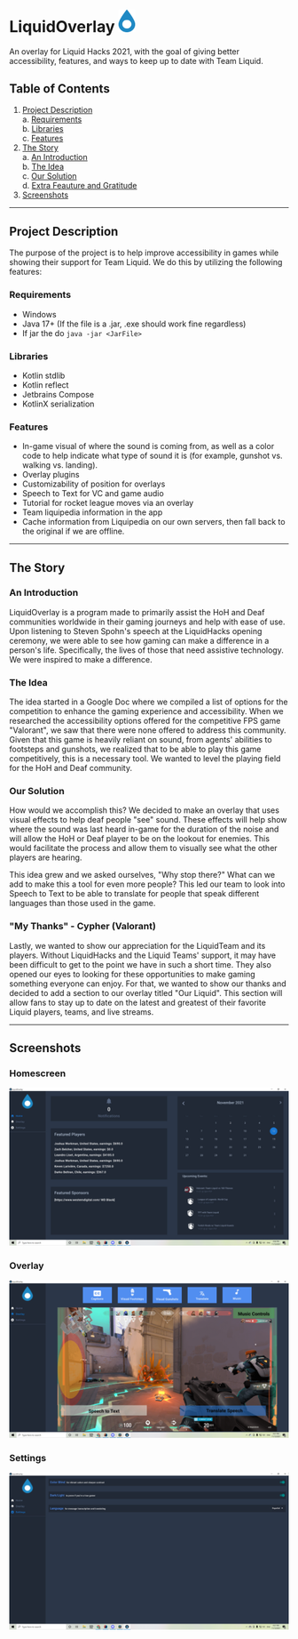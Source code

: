 # **LiquidOverlay <img src="SoftwareOverlay/src\main/resources/logo/logoTransparent.svg" width="30">**

An overlay for Liquid Hacks 2021, with the goal of giving better accessibility, features, and ways to keep up to date with Team Liquid.
## Table of Contents

1. [Project Description](#pd)\
    a. [Requirements](#requirements)\
    b. [Libraries](#libraries)\
    c. [Features](#features)
2. [The Story](#story)\
    a. [An Introduction](#intro)\
    b. [The Idea](#idea)\
    c. [Our Solution](#solution)\
    d. [Extra Feauture and Gratitude](#thankyou)
3. [Screenshots](#ss)
<hr>

## Project Description <a name="pd"></a>

The purpose of the project is to help improve accessibility in games while showing their support for Team Liquid. We do this by utilizing the following features:

### Requirements <a name="requirements"></a>
- Windows
- Java 17+ (If the file is a .jar, .exe should work fine regardless)
- If jar the do `java -jar <JarFile>`

### Libraries <a name="libraries"></a>
- Kotlin stdlib
- Kotlin reflect
- Jetbrains Compose
- KotlinX serialization


### Features <a name="features"></a>

* In-game visual of where the sound is coming from, as well as a color code to help indicate what type of sound it is (for example, gunshot vs. walking vs. landing).
* Overlay plugins
* Customizability of position for overlays
* Speech to Text for VC and game audio
* Tutorial for rocket league moves via an overlay
* Team liquipedia information in the app
* Cache information from Liquipedia on our own servers, then fall back to the original if we are offline.
<hr>

## The Story <a name="story"></a>

### An Introduction <a name="intro"></a>
LiquidOverlay is a program made to primarily assist the HoH and Deaf communities worldwide in their gaming journeys and help with ease of use. Upon listening to Steven Spohn's speech at the LiquidHacks opening ceremony, we were able to see how gaming can make a difference in a person's life. Specifically, the lives of those that need assistive technology. We were inspired to make a difference.

### The Idea <a name="idea"></a>
The idea started in a Google Doc where we compiled a list of options for the competition to enhance the gaming experience and accessibility. When we researched the accessibility options offered for the competitive FPS game "Valorant", we saw that there were none offered to address this community. Given that this game is heavily reliant on sound, from agents' abilities to footsteps and gunshots, we realized that to be able to play this game competitively, this is a necessary tool. We wanted to level the playing field for the HoH and Deaf community.

### Our Solution <a name="solution"></a>
How would we accomplish this? We decided to make an overlay that uses visual effects to help deaf people "see" sound. These effects will help show where the sound was last heard in-game for the duration of the noise and will allow the HoH or Deaf player to be on the lookout for enemies. This would facilitate the process and allow them to visually see what the other players are hearing.

This idea grew and we asked ourselves, "Why stop there?" What can we add to make this a tool for even more people? This led our team to look into Speech to Text to be able to translate for people that speak different languages than those used in the game.

### "My Thanks" - Cypher (Valorant) <a name="thankyou"></a>

Lastly, we wanted to show our appreciation for the LiquidTeam and its players. Without LiquidHacks and the Liquid Teams' support, it may have been difficult to get to the point we have in such a short time. They also opened our eyes to looking for these opportunities to make gaming something everyone can enjoy. For that, we wanted to show our thanks and decided to add a section to our overlay titled "Our Liquid". This section will allow fans to stay up to date on the latest and greatest of their favorite Liquid players, teams, and live streams.
<hr>

## Screenshots <a name="ss"></a>

### Homescreen
<img src="SoftwareOverlay/src\main/resources/image/HomeScreen.PNG">

### Overlay
<img src="SoftwareOverlay/src\main/resources/image/Overlay-min.PNG">

### Settings
<img src="SoftwareOverlay/src\main/resources/image/Settings.PNG">
